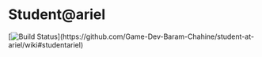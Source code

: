 # Student@ariel

[![Build Status]([https://travis-ci.org/joemccann/dillinger.svg?branch=master](https://icon-library.com/images/wikipedia-icon-png/wikipedia-icon-png-15.jpg))](https://github.com/Game-Dev-Baram-Chahine/student-at-ariel/wiki#studentariel)
